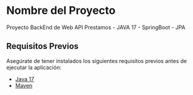 # Nombre del Proyecto
Proyecto BackEnd de Web API Prestamos - JAVA 17 - SpringBoot - JPA

## Requisitos Previos

Asegúrate de tener instalados los siguientes requisitos previos antes de ejecutar la aplicación:

- [Java 17](https://www.oracle.com/java/technologies/javase-downloads.html)
- [Maven](https://maven.apache.org/download.cgi)

